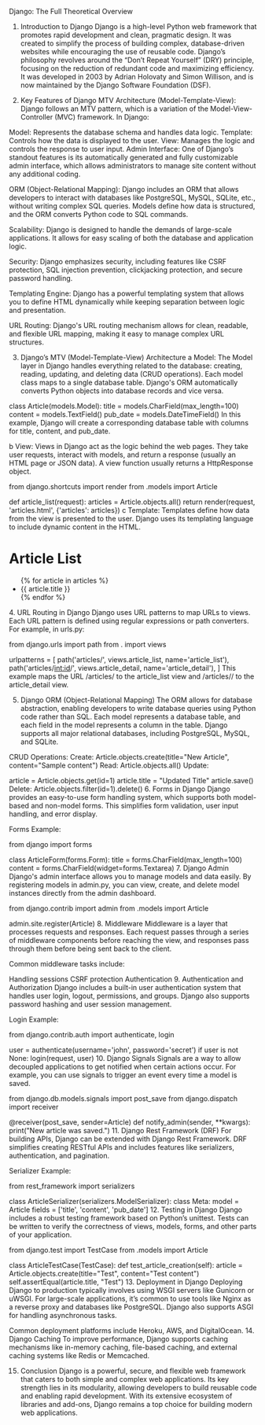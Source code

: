 Django: The Full Theoretical Overview
1. Introduction to Django
Django is a high-level Python web framework that promotes rapid development and clean, pragmatic design. It was created to simplify the process of building complex, database-driven websites while encouraging the use of reusable code. Django’s philosophy revolves around the “Don’t Repeat Yourself” (DRY) principle, focusing on the reduction of redundant code and maximizing efficiency. It was developed in 2003 by Adrian Holovaty and Simon Willison, and is now maintained by the Django Software Foundation (DSF).

2. Key Features of Django
MTV Architecture (Model-Template-View): Django follows an MTV pattern, which is a variation of the Model-View-Controller (MVC) framework. In Django:

Model: Represents the database schema and handles data logic.
Template: Controls how the data is displayed to the user.
View: Manages the logic and controls the response to user input.
Admin Interface: One of Django’s standout features is its automatically generated and fully customizable admin interface, which allows administrators to manage site content without any additional coding.

ORM (Object-Relational Mapping): Django includes an ORM that allows developers to interact with databases like PostgreSQL, MySQL, SQLite, etc., without writing complex SQL queries. Models define how data is structured, and the ORM converts Python code to SQL commands.

Scalability: Django is designed to handle the demands of large-scale applications. It allows for easy scaling of both the database and application logic.

Security: Django emphasizes security, including features like CSRF protection, SQL injection prevention, clickjacking protection, and secure password handling.

Templating Engine: Django has a powerful templating system that allows you to define HTML dynamically while keeping separation between logic and presentation.

URL Routing: Django's URL routing mechanism allows for clean, readable, and flexible URL mapping, making it easy to manage complex URL structures.

3. Django’s MTV (Model-Template-View) Architecture
a Model:
The Model layer in Django handles everything related to the database: creating, reading, updating, and deleting data (CRUD operations). Each model class maps to a single database table. Django's ORM automatically converts Python objects into database records and vice versa.


class Article(models.Model):
    title = models.CharField(max_length=100)
    content = models.TextField()
    pub_date = models.DateTimeField()
In this example, Django will create a corresponding database table with columns for title, content, and pub_date.

b View:
Views in Django act as the logic behind the web pages. They take user requests, interact with models, and return a response (usually an HTML page or JSON data). A view function usually returns a HttpResponse object.

from django.shortcuts import render
from .models import Article

def article_list(request):
    articles = Article.objects.all()
    return render(request, 'articles.html', {'articles': articles})
c Template:
Templates define how data from the view is presented to the user. Django uses its templating language to include dynamic content in the HTML.


<!DOCTYPE html>
<html>
<head>
    <title>Articles</title>
</head>
<body>
    <h1>Article List</h1>
    <ul>
        {% for article in articles %}
            <li>{{ article.title }}</li>
        {% endfor %}
    </ul>
</body>
</html>
4. URL Routing in Django
Django uses URL patterns to map URLs to views. Each URL pattern is defined using regular expressions or path converters. For example, in urls.py:


from django.urls import path
from . import views

urlpatterns = [
    path('articles/', views.article_list, name='article_list'),
    path('articles/<int:id>/', views.article_detail, name='article_detail'),
]
This example maps the URL /articles/ to the article_list view and /articles/<id>/ to the article_detail view.

5. Django ORM (Object-Relational Mapping)
The ORM allows for database abstraction, enabling developers to write database queries using Python code rather than SQL. Each model represents a database table, and each field in the model represents a column in the table. Django supports all major relational databases, including PostgreSQL, MySQL, and SQLite.

CRUD Operations:
Create: Article.objects.create(title="New Article", content="Sample content")
Read: Article.objects.all()
Update:

article = Article.objects.get(id=1)
article.title = "Updated Title"
article.save()
Delete: Article.objects.filter(id=1).delete()
6. Forms in Django
Django provides an easy-to-use form handling system, which supports both model-based and non-model forms. This simplifies form validation, user input handling, and error display.

Forms Example:

from django import forms

class ArticleForm(forms.Form):
    title = forms.CharField(max_length=100)
    content = forms.CharField(widget=forms.Textarea)
7. Django Admin
Django's admin interface allows you to manage models and data easily. By registering models in admin.py, you can view, create, and delete model instances directly from the admin dashboard.


from django.contrib import admin
from .models import Article

admin.site.register(Article)
8. Middleware
Middleware is a layer that processes requests and responses. Each request passes through a series of middleware components before reaching the view, and responses pass through them before being sent back to the client.

Common middleware tasks include:

Handling sessions
CSRF protection
Authentication
9. Authentication and Authorization
Django includes a built-in user authentication system that handles user login, logout, permissions, and groups. Django also supports password hashing and user session management.

Login Example:

from django.contrib.auth import authenticate, login

user = authenticate(username='john', password='secret')
if user is not None:
    login(request, user)
10. Django Signals
Signals are a way to allow decoupled applications to get notified when certain actions occur. For example, you can use signals to trigger an event every time a model is saved.


from django.db.models.signals import post_save
from django.dispatch import receiver

@receiver(post_save, sender=Article)
def notify_admin(sender, **kwargs):
    print("New article was saved.")
11. Django Rest Framework (DRF)
For building APIs, Django can be extended with Django Rest Framework. DRF simplifies creating RESTful APIs and includes features like serializers, authentication, and pagination.

Serializer Example:

from rest_framework import serializers

class ArticleSerializer(serializers.ModelSerializer):
    class Meta:
        model = Article
        fields = ['title', 'content', 'pub_date']
12. Testing in Django
Django includes a robust testing framework based on Python’s unittest. Tests can be written to verify the correctness of views, models, forms, and other parts of your application.


from django.test import TestCase
from .models import Article

class ArticleTestCase(TestCase):
    def test_article_creation(self):
        article = Article.objects.create(title="Test", content="Test content")
        self.assertEqual(article.title, "Test")
13. Deployment in Django
Deploying Django to production typically involves using WSGI servers like Gunicorn or uWSGI. For large-scale applications, it’s common to use tools like Nginx as a reverse proxy and databases like PostgreSQL. Django also supports ASGI for handling asynchronous tasks.

Common deployment platforms include Heroku, AWS, and DigitalOcean.
14. Django Caching
To improve performance, Django supports caching mechanisms like in-memory caching, file-based caching, and external caching systems like Redis or Memcached.

15. Conclusion
Django is a powerful, secure, and flexible web framework that caters to both simple and complex web applications. Its key strength lies in its modularity, allowing developers to build reusable code and enabling rapid development. With its extensive ecosystem of libraries and add-ons, Django remains a top choice for building modern web applications.






